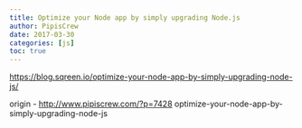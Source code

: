 ```yaml
---
title: Optimize your Node app by simply upgrading Node.js
author: PipisCrew
date: 2017-03-30
categories: [js]
toc: true
---
```


https://blog.sqreen.io/optimize-your-node-app-by-simply-upgrading-node-js/

origin - http://www.pipiscrew.com/?p=7428 optimize-your-node-app-by-simply-upgrading-node-js